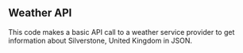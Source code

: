 ## Weather API

This code makes a basic API call to a weather service provider to get information about Silverstone, United Kingdom in JSON.